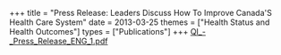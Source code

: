 +++
title = "Press Release: Leaders Discuss How To Improve Canada'S Health Care System"
date = 2013-03-25
themes = ["Health Status and Health Outcomes"]
types = ["Publications"]
+++
[QI_-_Press_Release_ENG_1.pdf](/files/QI_-_Press_Release_ENG_1.pdf)
